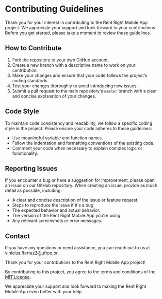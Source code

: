 # Contributing Guidelines

Thank you for your interest in contributing to the Rent Right Mobile App project. We appreciate your support and look forward to your contributions. Before you get started, please take a moment to review these guidelines.

## How to Contribute

1. Fork the repository to your own GitHub account.
2. Create a new branch with a descriptive name to work on your contribution.
3. Make your changes and ensure that your code follows the project's coding standards.
4. Test your changes thoroughly to avoid introducing new issues.
5. Submit a pull request to the main repository's `master` branch with a clear and concise explanation of your changes.

## Code Style

To maintain code consistency and readability, we follow a specific coding style in the project. Please ensure your code adheres to these guidelines:

- Use meaningful variable and function names.
- Follow the indentation and formatting conventions of the existing code.
- Comment your code when necessary to explain complex logic or functionality.

## Reporting Issues

If you encounter a bug or have a suggestion for improvement, please open an issue on our GitHub repository. When creating an issue, provide as much detail as possible, including:

- A clear and concise description of the issue or feature request.
- Steps to reproduce the issue if it's a bug.
- The expected behavior and actual behavior.
- The version of the Rent Right Mobile App you're using.
- Any relevant screenshots or error messages.

## Contact

If you have any questions or need assistance, you can reach out to us at vinicius.fferraz2@ufrpe.br.

Thank you for your contributions to the Rent Right Mobile App project!

By contributing to this project, you agree to the terms and conditions of the [MIT License](LICENSE).

We appreciate your support and look forward to making the Rent Right Mobile App even better with your help.
